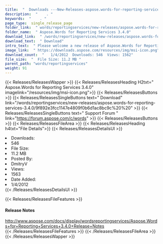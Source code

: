 ```yaml
---
title:  "  Downloads ---New-Releases-aspose.words-for-reporting-services-3.4.0 . " 
description:  "    . " 
keywords:  "    . " 
page_type:  single_release_page
folder_link:  " words/reportingservices/new-releases/aspose.words-for-reporting-services-3.4.0/"
folder_name:  " Aspose.Words for Reporting Services 3.4.0"
download_link:  " /words/reportingservices/new-releases/aspose.words-for-reporting-services-3.4.0/9f892e3fcc1147e4809f0b6d1ac8bc9c"
download_text:  " Download"
intro_text:  " Please welcome a new release of Aspose.Words for Reporting Services. Most of the..."
image_link:  " https://downloads.aspose.com/resources/img/msi-icon.png"
download_count:  "   1/4/2012  Downloads: 546  Views: 1562"
file_size:  "  File Size: 11.2 MB "
parent_path: "words/reportingservices"
weight: 91 
---
```


{{< Releases/ReleasesWapper >}}
  {{< Releases/ReleasesHeading H2txt=" Aspose.Words for Reporting Services 3.4.0" imagelink="/resources/img/msi-icon.png">}}
  {{< Releases/ReleasesButtons >}}
    {{< Releases/ReleasesSingleButtons text=" Download" link="/words/reportingservices/new-releases/aspose.words-for-reporting-services-3.4.0/9f892e3fcc1147e4809f0b6d1ac8bc9c%20%20" >}}
    {{< Releases/ReleasesSingleButtons text=" Support Forum " link="https://forum.aspose.com/c/words" >}}
  {{< Releases/ReleasesButtons >}}
  {{< Releases/ReleasesFileArea >}}
    {{< Releases/ReleasesHeading h4txt="File Details">}}
    {{< Releases/ReleasesDetailsUl >}}
             <li>Downloads:</li><li>546</li><li>File Size:</li><li>11.2 MB</li><li>Posted By:</li><li>DmitryV</li><li>Views:</li><li>1563</li><li>Date Added:</li><li>1/4/2012</li>
    {{< /Releases/ReleasesDetailsUl >}}

  {{< Releases/ReleasesFileFeatures >}}
      <h4>Release Notes</h4><div><a href="http://www.aspose.com/docs/display/wordsreportingservices/Aspose.Words+for+Reporting+Services+3.4.0+Release+Notes">http://www.aspose.com/docs/display/wordsreportingservices/Aspose.Words+for+Reporting+Services+3.4.0+Release+Notes</a></div>
  {{< /Releases/ReleasesFileFeatures >}}
 {{< /Releases/ReleasesFileArea >}}
{{< /Releases/ReleasesWapper >}}


